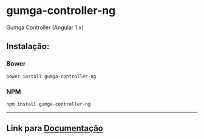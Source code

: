 # gumga-controller-ng
Gumga Controller (Angular 1.x)

## Instalação:

### Bower
```
bower install gumga-controller-ng
```
### NPM
```
npm install gumga-controller-ng
```
---

## Link para [Documentação](https://gumga.github.io/gumga-controller-ng/)
